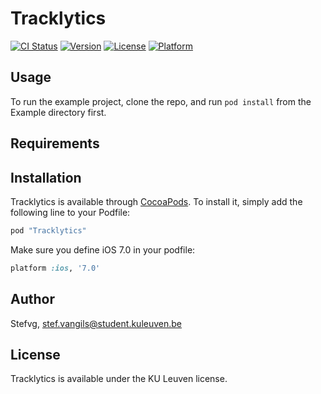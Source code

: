 # Tracklytics

[![CI Status](http://img.shields.io/travis/Stefvg/Tracklytics.svg?style=flat)](https://travis-ci.org/Stefvg/Tracklytics)
[![Version](https://img.shields.io/cocoapods/v/Tracklytics.svg?style=flat)](http://cocoapods.org/pods/Tracklytics)
[![License](https://img.shields.io/cocoapods/l/Tracklytics.svg?style=flat)](http://cocoapods.org/pods/Tracklytics)
[![Platform](https://img.shields.io/cocoapods/p/Tracklytics.svg?style=flat)](http://cocoapods.org/pods/Tracklytics)

## Usage

To run the example project, clone the repo, and run `pod install` from the Example directory first.

## Requirements

## Installation

Tracklytics is available through [CocoaPods](http://cocoapods.org). To install
it, simply add the following line to your Podfile:

```ruby
pod "Tracklytics"
```

Make sure you define iOS 7.0 in your podfile:

```ruby
platform :ios, '7.0'
```
## Author

Stefvg, stef.vangils@student.kuleuven.be

## License

Tracklytics is available under the KU Leuven license.
